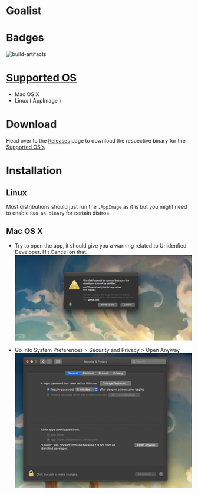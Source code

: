 # Goalist


# Badges

![build-artifacts](https://github.com/barelyhuman/goalist/workflows/build-artifacts/badge.svg)


# [Supported OS](#supported-os)

- Mac OS X 
- Linux ( AppImage )


# Download 

Head over to the [Releases](https://github.com/barelyhuman/goalist/releases) page to download the respective binary for the [Supported OS's](#supported-os)

# Installation

## Linux
   Most distributions should just run the `.AppImage` as it is but you might need to enable `Run as binary` for certain distros

## Mac OS X 
   - Try to open the app, it should give you a warning related to Unidenfied Developer. Hit Cancel on that.
    ![](./static-assets/unidentified-developer.png)

   - Go into System Preferences > Security and Privacy > Open Anyway
    ![](./static-assets/system-preferences.png)






